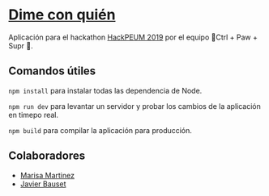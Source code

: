 # [Dime con quién](https://dime-con-quien.netlify.com/#/)

Aplicación para el hackathon [HackPEUM 2019](https://www.programaresunamierda.com/p/hackpeum2019.html) por el equipo  🐾Ctrl + Paw + Supr 🐾.


## Comandos útiles
`npm install` para instalar todas las dependencia de Node.

`npm run dev` para levantar un servidor y probar los cambios de la aplicación en timepo real.

`npm build` para compilar la aplicación para producción.

## Colaboradores
* [Marisa Martinez](https://github.com/mluisamc)
* [Javier Bauset](https://github.com/baunes)